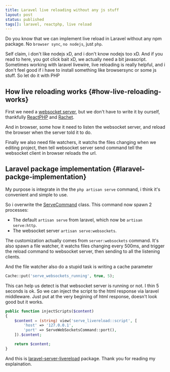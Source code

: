 ```yaml
---
title: Laravel live reloading without any js stuff
layout: post
status: published
tags[]: laravel, reactphp, live reload
---
```


Do you know that we can implement live reload in Laravel without any npm package. No `browser sync`, `no nodejs`, just `php`.

Self claim, i don't like nodejs xD, and i don't know nodejs too xD. And if you read to here, you got click bait xD, we actually need a bit javascript. Sometimes working with laravel livewire, live reloading is really helpful, and i don't feel good if i have to install something like browsersync or some js stuff. So let do it with PHP

## How live reloading works {#how-live-reloading-works}

First we need a [websocket server](https://developer.mozilla.org/en-US/docs/Web/API/WebSockets_API/Writing_WebSocket_servers), but we don't have to write it by ourself, thankfully [ReactPHP](https://reactphp.org/) and [Rachet](http://socketo.me/).

And in browser, some how it need to listen the websocket server, and reload the browser when the server told it to do.

Finally we also need file watchers, it watchs the files changing when we editing project, then tell websocket server send command tell the websocket client in browser reloads the url.

## Laravel package implementation {#laravel-packge-implementation}

My purpose is integrate in the the `php artisan serve` command, i think it's convenient and simple to use.

So i overwrite the [ServeCommand](https://github.com/bangnokia/laravel-serve-livereload/blob/84d9689444652ca8ab687e74b5c7bf65e04696b0/src/Commands/ServeCommand.php) class. This command now spawn 2 processes:

- The default `artisan serve` from laravel, which now be `artisan serve:http`.
- The websocket server `artisan serve:websockets`.

The customization actually comes from `server:websockets` command. It's also spawn a file watcher, it watchs files changing every 500ms, and trigger the reload command to websocket server, then sending to all the listening clients.

And the file watcher also do a stupid task is writing a cache parameter

```php
Cache::put('serve_websockets_running', true, 5);
```

This can help us detect is that websocket server is running or not. I thin 5 seconds is ok. So we can inject the script to the html response via laravel middleware. Just put at the very begining of html response, doesn't look good but it works.

```php
public function injectScripts($content)
{
    $content = (string) view('serve_livereload::script', [
        'host' => '127.0.0.1',
        'port' => ServeWebSocketsCommand::port(),
    ]).$content;

    return $content;
}
```

And this is [laravel-server-livereload](https://github.com/bangnokia/laravel-serve-livereload) package. Thank you for reading my explaination.

